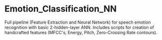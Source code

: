 # Emotion_Classification_NN
Full pipeline (Feature Extraction and Neural Network) for speech emotion recognition with basic 2-hidden-layer ANN. Includes scripts for creation of handcrafted features (MFCC's,
Energy, Pitch, Zero-Crossing Rate contours).
